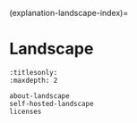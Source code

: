 (explanation-landscape-index)=
# Landscape

```{toctree}
:titlesonly:
:maxdepth: 2

about-landscape
self-hosted-landscape
licenses
